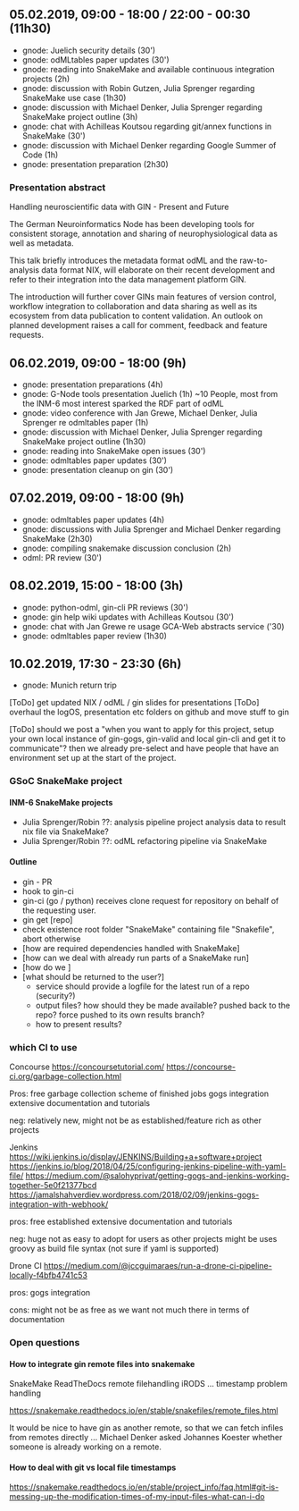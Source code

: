 ## 05.02.2019, 09:00 - 18:00 / 22:00 - 00:30 (11h30)

- gnode: Juelich security details (30')
- gnode: odMLtables paper updates (30')
- gnode: reading into SnakeMake and available continuous integration projects (2h)
- gnode: discussion with Robin Gutzen, Julia Sprenger regarding SnakeMake use case (1h30)
- gnode: discussion with Michael Denker, Julia Sprenger regarding SnakeMake project outline (3h)
- gnode: chat with Achilleas Koutsou regarding git/annex functions in SnakeMake (30')
- gnode: discussion with Michael Denker regarding Google Summer of Code (1h)
- gnode: presentation preparation (2h30)


### Presentation abstract

Handling neuroscientific data with GIN - Present and Future

The German Neuroinformatics Node has been developing tools
for consistent storage, annotation and sharing of 
neurophysiological data as well as metadata.

This talk briefly introduces the metadata format odML and the 
raw-to-analysis data format NIX, will elaborate on their recent development
and refer to their integration into the data management platform GIN.

The introduction will further cover GINs main features of version control,
workflow integration to collaboration and data sharing as well as its 
ecosystem from data publication to content validation. An outlook on 
planned development raises a call for comment, feedback and feature requests.


## 06.02.2019, 09:00 - 18:00 (9h)

- gnode: presentation preparations (4h)
- gnode: G-Node tools presentation Juelich (1h)
         ~10 People, most from the INM-6
         most interest sparked the RDF part of odML
- gnode: video conference with Jan Grewe, Michael Denker, Julia Sprenger re odmltables paper (1h)
- gnode: discussion with Michael Denker, Julia Sprenger regarding SnakeMake project outline (1h30)
- gnode: reading into SnakeMake open issues (30')
- gnode: odmltables paper updates (30')
- gnode: presentation cleanup on gin (30')


## 07.02.2019, 09:00 - 18:00 (9h)

- gnode: odmltables paper updates (4h)
- gnode: discussions with Julia Sprenger and Michael Denker regarding SnakeMake (2h30)
- gnode: compiling snakemake discussion conclusion (2h)
- odml: PR review (30')


## 08.02.2019, 15:00 - 18:00 (3h)

- gnode: python-odml, gin-cli PR reviews (30')
- gnode: gin help wiki updates with Achilleas Koutsou (30')
- gnode: chat with Jan Grewe re usage GCA-Web abstracts service ('30)
- gnode: odmltables paper review (1h30)


## 10.02.2019, 17:30 - 23:30 (6h)
- gnode: Munich return trip


[ToDo] get updated NIX / odML / gin slides for presentations
[ToDo] overhaul the logOS, presentation etc folders on github and move stuff to gin



[ToDo] should we post a "when you want to apply for this project, setup your own local instance of
gin-gogs, gin-valid and local gin-cli and get it to communicate"? then we already pre-select 
and have people that have an environment set up at the start of the project.





### GSoC SnakeMake project

#### INM-6 SnakeMake projects

- Julia Sprenger/Robin ??: analysis pipeline project
    analysis data to result nix file via SnakeMake?
- Julia Sprenger/Robin ??: odML refactoring pipeline via SnakeMake




#### Outline

- gin - PR
- hook to gin-ci
- gin-ci (go / python) receives clone request for repository on behalf 
    of the requesting user.
- gin get [repo]
- check existence root folder "SnakeMake" containing file "Snakefile", abort otherwise
- [how are required dependencies handled with SnakeMake]
- [how can we deal with already run parts of a SnakeMake run]
- [how do we ]
- [what should be returned to the user?]
  - service should provide a logfile for the latest run of a repo (security?)
  - output files? how should they be made available?
    pushed back to the repo?
    force pushed to its own results branch?
  - how to present results?



### which CI to use


Concourse
https://concoursetutorial.com/
https://concourse-ci.org/garbage-collection.html

Pros:
free
garbage collection scheme of finished jobs
gogs integration
extensive documentation and tutorials

neg:
relatively new, might not be as established/feature rich as other projects


Jenkins
https://wiki.jenkins.io/display/JENKINS/Building+a+software+project
https://jenkins.io/blog/2018/04/25/configuring-jenkins-pipeline-with-yaml-file/
https://medium.com/@salohyprivat/getting-gogs-and-jenkins-working-together-5e0f21377bcd
https://jamalshahverdiev.wordpress.com/2018/02/09/jenkins-gogs-integration-with-webhook/

pros:
free
established
extensive documentation and tutorials

neg:
huge
not as easy to adopt for users as other projects might be
uses groovy as build file syntax (not sure if yaml is supported)


Drone CI
https://medium.com/@jccguimaraes/run-a-drone-ci-pipeline-locally-f4bfb4741c53


pros:
gogs integration

cons:
might not be as free as we want
not much there in terms of documentation


### Open questions

#### How to integrate gin remote files into snakemake

SnakeMake ReadTheDocs remote filehandling iRODS ... timestamp problem handling

https://snakemake.readthedocs.io/en/stable/snakefiles/remote_files.html

It would be nice to have gin as another remote, so that we can fetch infiles from remotes
directly ... Michael Denker asked Johannes Koester whether someone is already working on a 
remote.


#### How to deal with git vs local file timestamps

https://snakemake.readthedocs.io/en/stable/project_info/faq.html#git-is-messing-up-the-modification-times-of-my-input-files-what-can-i-do


